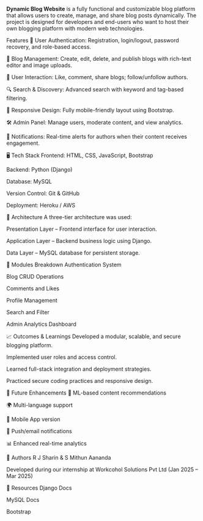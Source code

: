 **Dynamic Blog Website**
is a fully functional and customizable blog platform that allows users to create, manage, and share blog posts dynamically. The project is designed for developers and end-users who want to host their own blogging platform with modern web technologies.

Features
🔐 User Authentication: Registration, login/logout, password recovery, and role-based access.

📝 Blog Management: Create, edit, delete, and publish blogs with rich-text editor and image uploads.

💬 User Interaction: Like, comment, share blogs; follow/unfollow authors.

🔍 Search & Discovery: Advanced search with keyword and tag-based filtering.

📱 Responsive Design: Fully mobile-friendly layout using Bootstrap.

🛠️ Admin Panel: Manage users, moderate content, and view analytics.

📢 Notifications: Real-time alerts for authors when their content receives engagement.

🖥️ Tech Stack
Frontend: HTML, CSS, JavaScript, Bootstrap

Backend: Python (Django)

Database: MySQL

Version Control: Git & GitHub

Deployment: Heroku / AWS

🧱 Architecture
A three-tier architecture was used:

Presentation Layer – Frontend interface for user interaction.

Application Layer – Backend business logic using Django.

Data Layer – MySQL database for persistent storage.

📂 Modules Breakdown
Authentication System

Blog CRUD Operations

Comments and Likes

Profile Management

Search and Filter

Admin Analytics Dashboard


📈 Outcomes & Learnings
Developed a modular, scalable, and secure blogging platform.

Implemented user roles and access control.

Learned full-stack integration and deployment strategies.

Practiced secure coding practices and responsive design.

🚀 Future Enhancements
🔎 ML-based content recommendations

🌍 Multi-language support

📲 Mobile App version

🔔 Push/email notifications

📊 Enhanced real-time analytics

🧠 Authors
R J Sharin   &  S Mithun Aananda



Developed during our internship at Workcohol Solutions Pvt Ltd (Jan 2025 – Mar 2025)

📎 Resources
Django Docs

MySQL Docs

Bootstrap
